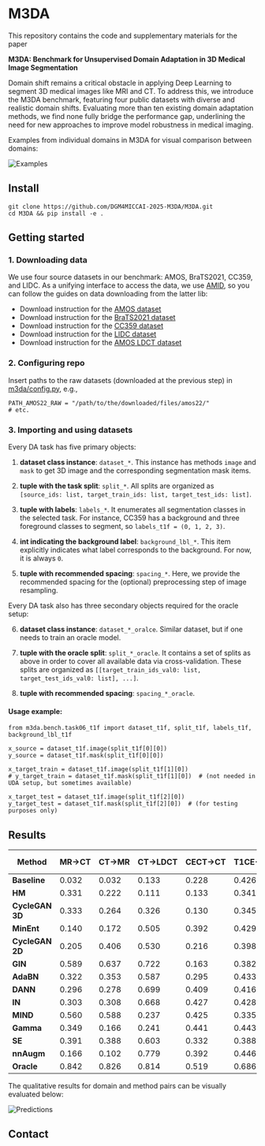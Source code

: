 # M3DA

This repository contains the code and supplementary materials for the paper

**M3DA: Benchmark for Unsupervised Domain Adaptation in 3D Medical Image Segmentation**

Domain shift remains a critical obstacle in applying Deep Learning to segment 3D medical images like MRI and CT.
To address this, we introduce the M3DA benchmark, featuring four public datasets with diverse and realistic domain shifts.
Evaluating more than ten existing domain adaptation methods, we find none fully bridge the performance gap, underlining the need for new approaches to improve model robustness in medical imaging.

Examples from individual domains in M3DA for visual comparison between domains:

![Examples](images/bench_examples.png)


## Install

```
git clone https://github.com/DGM4MICCAI-2025-M3DA/M3DA.git
cd M3DA && pip install -e .
```

## Getting started

### 1. Downloading data

We use four source datasets in our benchmark: AMOS, BraTS2021, CC359, and LIDC.
As a unifying interface to access the data, we use [AMID](https://github.com/neuro-ml/amid/),
so you can follow the guides on data downloading from the latter lib:

- Download instruction for the [AMOS dataset](documentation/download_amos.md)
- Download instruction for the [BraTS2021 dataset](documentation/download_brats2021.md)
- Download instruction for the [CC359 dataset](documentation/download_cc359.md)
- Download instruction for the [LIDC dataset](documentation/download_lidc.md)
- Download instruction for the [AMOS LDCT dataset](documentation/download_amos_ldct.md)

### 2. Configuring repo

Insert paths to the raw datasets (downloaded at the previous step) in [m3da/config.py](m3da/config.py), e.g.,
```
PATH_AMOS22_RAW = "/path/to/the/downloaded/files/amos22/"
# etc.
```

### 3. Importing and using datasets

Every DA task has five primary objects:

1. **dataset class instance**: `dataset_*`. 
This instance has methods `image` and `mask` to get 3D image and the corresponding segmentation mask items.

2. **tuple with the task split**: `split_*`.
All splits are organized as `[source_ids: list, target_train_ids: list, target_test_ids: list]`.

3. **tuple with labels**: `labels_*`. It enumerates all segmentation classes in the selected task.
For instance, CC359 has a background and three foreground classes to segment, so `labels_t1f = (0, 1, 2, 3)`.

4. **int indicating the background label**: `background_lbl_*`.
This item explicitly indicates what label corresponds to the background. For now, it is always `0`.

5. **tuple with recommended spacing**: `spacing_*`.
Here, we provide the recommended spacing for the (optional) preprocessing step of image resampling.

Every DA task also has three secondary objects required for the oracle setup:

6. **dataset class instance**: `dataset_*_oralce`. Similar dataset, but if one needs to train an oracle model.

7. **tuple with the oracle split**: `split_*_oracle`. It contains a set of splits as above
in order to cover all available data via cross-validation.
These splits are organized as `[[target_train_ids_val0: list, target_test_ids_val0: list], ...]`.

8. **tuple with recommended spacing**: `spacing_*_oracle`.

#### Usage example:

```
from m3da.bench.task06_t1f import dataset_t1f, split_t1f, labels_t1f, background_lbl_t1f

x_source = dataset_t1f.image(split_t1f[0][0])
y_source = dataset_t1f.mask(split_t1f[0][0])

x_target_train = dataset_t1f.image(split_t1f[1][0])
# y_target_train = dataset_t1f.mask(split_t1f[1][0])  # (not needed in UDA setup, but sometimes available)

x_target_test = dataset_t1f.image(split_t1f[2][0])
y_target_test = dataset_t1f.mask(split_t1f[2][0])  # (for testing purposes only)
```

## Results


| Method         | MR→CT  | CT→MR  | CT→LDCT | CECT→CT | T1CE→T1 | T1 F   | T1 Sc  | T1Mix | avg DSC | avg gap |
|----------------|--------|--------|---------|---------|---------|--------|--------|-------|---------|---------|
| **Baseline**   | 0.032  | 0.032  | 0.133   | 0.228   | 0.426   | 0.741  | 0.766  | 0.560 | 0.365   | 0.0%    |
| **HM**         | 0.331  | 0.222  | 0.111   | 0.133   | 0.341   | 0.789  | 0.748  | 0.504 | 0.397   | -1.1%   |
| **CycleGAN 3D**| 0.333  | 0.264  | 0.326   | 0.130   | 0.345   | 0.791  | 0.713  | 0.762 | 0.458   | 9.5%    |
| **MinEnt**     | 0.140  | 0.172  | 0.505   | 0.392   | 0.429   | 0.770  | 0.798  | 0.776 | 0.498   | 28.5%   |
| **CycleGAN 2D**| 0.205  | 0.406  | 0.530   | 0.216   | 0.398   | 0.852  | 0.801  | 0.795 | 0.525   | 30.2%   |
| **GIN**        | 0.589  | 0.637  | 0.722   | 0.163   | 0.382   | 0.837  | 0.709  | 0.804 | 0.605   | 33.6%   |
| **AdaBN**      | 0.322  | 0.353  | 0.587   | 0.295   | 0.433   | 0.778  | 0.833  | 0.796 | 0.550   | 35.0%   |
| **DANN**       | 0.296  | 0.278  | 0.699   | 0.409   | 0.416   | 0.730  | 0.833  | 0.776 | 0.555   | 36.2%   |
| **IN**         | 0.303  | 0.308  | 0.668   | 0.427   | 0.428   | 0.756  | 0.838  | 0.784 | 0.564   | 39.6%   |
| **MIND**       | 0.560  | 0.588  | 0.237   | 0.425   | 0.335   | 0.865  | 0.869  | 0.845 | 0.590   | 45.9%   |
| **Gamma**      | 0.349  | 0.166  | 0.241   | 0.441   | 0.443   | 0.893  | 0.910  | 0.910 | 0.544   | 48.3%   |
| **SE**         | 0.391  | 0.388  | 0.603   | 0.332   | 0.388   | 0.906  | 0.893  | 0.918 | 0.602   | 51.7%   |
| **nnAugm**     | 0.166  | 0.102  | 0.779   | 0.392   | 0.446   | 0.910  | 0.897  | 0.889 | 0.573   | 51.9%   |
| **Oracle**     | 0.842  | 0.826  | 0.814   | 0.519   | 0.686   | 0.954  | 0.957  | 0.958 | 0.820   | 100.0%  |

The qualitative results for domain and method pairs can be visually evaluated below:

![Predictions](images/predictions.png)

## Contact
